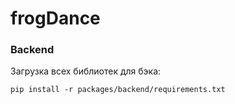 # frogDance

### Backend

Загрузка всех библиотек для бэка:

    pip install -r packages/backend/requirements.txt

